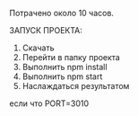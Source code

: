 Потрачено около 10 часов.

ЗАПУСК ПРОЕКТА:

1. Скачать
2. Перейти в папку проекта
3. Выполнить npm install
4. Выполнить npm start
5. Наслаждаться результатом

если что PORT=3010
